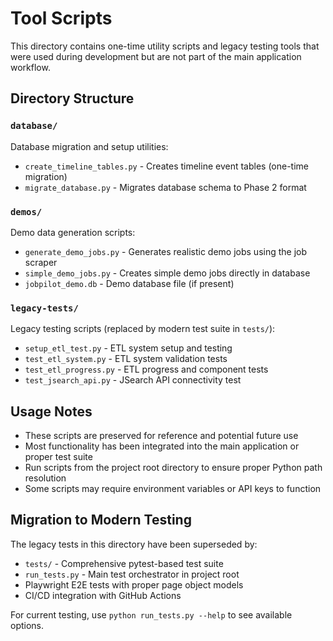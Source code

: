 # Tool Scripts

This directory contains one-time utility scripts and legacy testing tools that were used during development but are not
part of the main application workflow.

## Directory Structure

### `database/`

Database migration and setup utilities:

- `create_timeline_tables.py` - Creates timeline event tables (one-time migration)
- `migrate_database.py` - Migrates database schema to Phase 2 format

### `demos/`

Demo data generation scripts:

- `generate_demo_jobs.py` - Generates realistic demo jobs using the job scraper
- `simple_demo_jobs.py` - Creates simple demo jobs directly in database
- `jobpilot_demo.db` - Demo database file (if present)

### `legacy-tests/`

Legacy testing scripts (replaced by modern test suite in `tests/`):

- `setup_etl_test.py` - ETL system setup and testing
- `test_etl_system.py` - ETL system validation tests
- `test_etl_progress.py` - ETL progress and component tests
- `test_jsearch_api.py` - JSearch API connectivity test

## Usage Notes

- These scripts are preserved for reference and potential future use
- Most functionality has been integrated into the main application or proper test suite
- Run scripts from the project root directory to ensure proper Python path resolution
- Some scripts may require environment variables or API keys to function

## Migration to Modern Testing

The legacy tests in this directory have been superseded by:

- `tests/` - Comprehensive pytest-based test suite
- `run_tests.py` - Main test orchestrator in project root
- Playwright E2E tests with proper page object models
- CI/CD integration with GitHub Actions

For current testing, use `python run_tests.py --help` to see available options.
